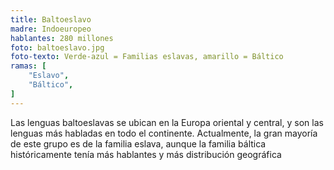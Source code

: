 ```yaml
---
title: Baltoeslavo
madre: Indoeuropeo
hablantes: 280 millones
foto: baltoeslavo.jpg
foto-texto: Verde-azul = Familias eslavas, amarillo = Báltico
ramas: [
    "Eslavo",
    "Báltico",
]
---
```


Las lenguas baltoeslavas se ubican en la Europa oriental y central, y son las lenguas más habladas en todo el continente. Actualmente, la gran mayoría de este grupo es de la familia eslava, aunque la familia báltica históricamente tenía más hablantes y más distribución geográfica